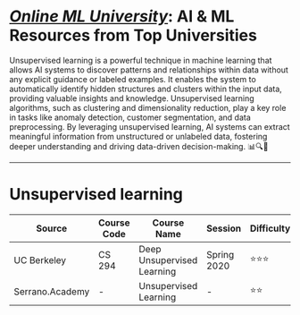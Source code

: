 # [***Online ML University***]((https://github.com/azminewasi/online-ml-university/)): **AI & ML Resources from Top Universities**
Unsupervised learning is a powerful technique in machine learning that allows AI systems to discover patterns and relationships within data without any explicit guidance or labeled examples. It enables the system to automatically identify hidden structures and clusters within the input data, providing valuable insights and knowledge. Unsupervised learning algorithms, such as clustering and dimensionality reduction, play a key role in tasks like anomaly detection, customer segmentation, and data preprocessing. By leveraging unsupervised learning, AI systems can extract meaningful information from unstructured or unlabeled data, fostering deeper understanding and driving data-driven decision-making. 📊🔍🤖




---


# **Unsupervised learning**

| Source | Course Code | Course Name | Session | Difficulty | URL |
| --- | --- | --- | --- | --- | --- |
| UC Berkeley | CS 294 | Deep Unsupervised Learning | Spring 2020 | ⭐⭐⭐ | [Youtube](https://www.youtube.com/playlist?list=PLwRJQ4m4UJjPiJP3691u-qWwPGVKzSlNP) |
| Serrano.Academy| - | Unsupervised Learning | - | ⭐⭐ | [Youtube](https://www.youtube.com/playlist?list=PLs8w1Cdi-zvZGyT2Rt0ieA0G6xGUqn3Xw) |





